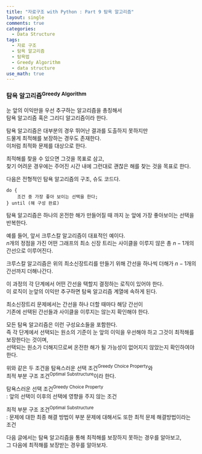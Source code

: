 ```yaml
---
title: "자료구조 with Python : Part 9 탐욕 알고리즘"
layout: single
comments: true
categories:
  - Data Structure
tags:
  - 자료 구조
  - 탐욕 알고리즘
  - 탐욕법
  - Greedy Algorithm
  - data structure
use_math: true
---
```


### 탐욕 알고리즘<sup>Greedy Algorithm</sup>

눈 앞의 이익만을 우선 추구하는 알고리즘을 총칭해서  
탐욕 알고리즘 혹은 그리디 알고리즘이라 한다.  

탐욕 알고리즘은 대부분의 경우 뛰어난 결과를 도출하지 못하지만  
드물게 최적해를 보장하는 경우도 존재한다.  
이처럼 최적화 문제를 대상으로 한다.

최적해를 찾을 수 있으면 그것을 목표로 삼고,  
찾기 어려운 경우에는 주어진 시간 내에 그런대로 괜찮은 해를 찾는 것을 목표로 한다.

다음은 전형적인 탐욕 알고리즘의 구조, 슈도 코드다.

```
do {
    조건 중 가장 좋아 보이는 선택을 한다;
} until (해 구성 완료)
```

탐욕 알고리즘은 하나의 온전한 해가 만들어질 때 까지 눈 앞에 가장 좋아보이는 선택을 반복한다.

예를 들어, 앞서 크루스칼 알고리즘이 대표적인 예이다.  
$n$개의 정점을 가진 어떤 그래프의 최소 신장 트리는 사이클을 이루지 않은 총 $n-1$개의 간선으로 이루어진다.

크루스칼 알고리즘은 위의 최소신장트리를 만들기 위해 간선을 하나씩 더해가 $n-1$개의 간선까지 더해나간다.

이 과정의 각 단계에서 어떤 간선을 택할지 결정하는 로직이 있어야 한다.  
이 로직이 눈앞의 이익만 추구하면 탐욕 알고리즘 계열에 속하게 된다.

최소신장트리 문제에서는 간선을 하나 더할 때마다 해당 간선이  
기존에 선택된 간선들과 사이클을 이루지는 않는지 확인해야 한다.

모든 탐욕 알고리즘은 이런 구성요소들을 포함한다.  
즉 각 단계에서 선택되는 원소의 기준이 눈 앞의 이익을 우선해야 하고 그것이 최적해를 보장한다는 것이며,  
선택되는 원소가 더해지므로써 온전한 해가 될 가능성이 없어지지 않았는지 확인하여야 한다.

위와 같은 두 조건을 탐욕스러운 선택 조건<sup>Greedy Choice Property</sup>와  
최적 부분 구조 조건<sup>Optimal Substructure</sup>이라 한다.

탐욕스러운 선택 조건<sup>Greedy Choice Property</sup>  
: 앞의 선택이 이후의 선택에 영향을 주지 않는 조건

최적 부분 구조 조건<sup>Optimal Substructure</sup>  
: 문제에 대한 최종 해결 방법이 부분 문제에 대해서도 또한 최적 문제 해결방법이라는 조건

다음 글에서는 탐욕 알고리즘을 통해 최적해를 보장하지 못하는 경우를 알아보고,  
그 다음에 최적해를 보장받는 경우를 알아보자.